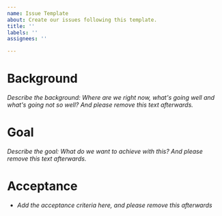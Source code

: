 ```yaml
---
name: Issue Template
about: Create our issues following this template.
title: ''
labels: ''
assignees: ''

---
```


# Background
*Describe the background: Where are we right now, what's going well and what's going not so well? And please remove this text afterwards.*

# Goal
*Describe the goal: What do we want to achieve with this? And please remove this text afterwards.*

# Acceptance
* *Add the acceptance criteria here, and please remove this afterwards*
